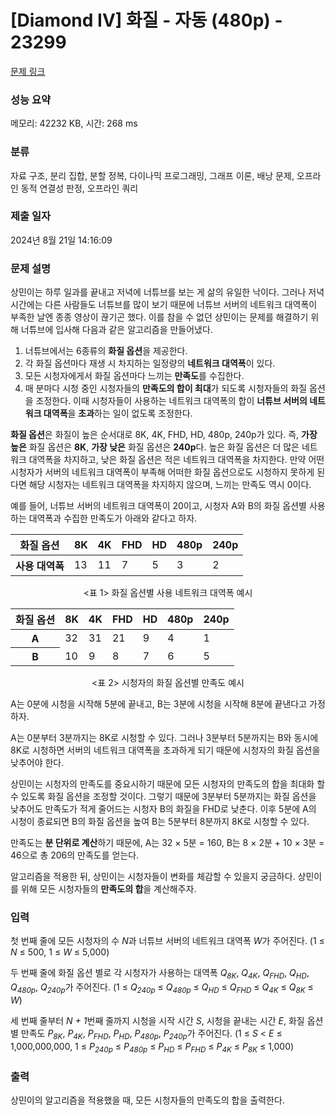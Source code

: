 # [Diamond IV] 화질 - 자동 (480p) - 23299 

[문제 링크](https://www.acmicpc.net/problem/23299) 

### 성능 요약

메모리: 42232 KB, 시간: 268 ms

### 분류

자료 구조, 분리 집합, 분할 정복, 다이나믹 프로그래밍, 그래프 이론, 배낭 문제, 오프라인 동적 연결성 판정, 오프라인 쿼리

### 제출 일자

2024년 8월 21일 14:16:09

### 문제 설명

<p>상민이는 하루 일과를 끝내고 저녁에 너튜브를 보는 게 삶의 유일한 낙이다. 그러나 저녁 시간에는 다른 사람들도 너튜브를 많이 보기 때문에 너튜브 서버의 네트워크 대역폭이 부족한 날엔 종종 영상이 끊기곤 했다. 이를 참을 수 없던 상민이는 문제를 해결하기 위해 너튜브에 입사해 다음과 같은 알고리즘을 만들어냈다.</p>

<ol>
	<li>너튜브에서는 6종류의 <strong>화질 옵션</strong>을 제공한다.</li>
	<li>각 화질 옵션마다 재생 시 차지하는 일정량의 <strong>네트워크 대역폭</strong>이 있다.</li>
	<li>모든 시청자에게서 화질 옵션마다 느끼는 <strong>만족도</strong>를 수집한다.</li>
	<li>매 분마다 시청 중인 시청자들의 <strong>만족도의 합이 최대</strong>가 되도록 시청자들의 화질 옵션을 조정한다. 이때 시청자들이 사용하는 네트워크 대역폭의 합이 <strong>너튜브 서버의 네트워크 대역폭</strong>을 <strong>초과</strong>하는 일이 없도록 조정한다.</li>
</ol>

<p><strong>화질 옵션</strong>은 화질이 높은 순서대로 8K, 4K, FHD, HD, 480p, 240p가 있다. 즉, <strong>가장 높은</strong> 화질 옵션은 <strong>8K</strong>, <strong>가장 낮은</strong> 화질 옵션은 <strong>240p</strong>다. 높은 화질 옵션은 더 많은 네트워크 대역폭을 차지하고, 낮은 화질 옵션은 적은 네트워크 대역폭을 차지한다. 만약 어떤 시청자가 서버의 네트워크 대역폭이 부족해 어떠한 화질 옵션으로도 시청하지 못하게 된다면 해당 시청자는 네트워크 대역폭을 차지하지 않으며, 느끼는 만족도 역시 0이다.</p>

<p>예를 들어, 너튜브 서버의 네트워크 대역폭이 20이고, 시청자 A와 B의 화질 옵션별 사용하는 대역폭과 수집한 만족도가 아래와 같다고 하자.</p>

<table class="table table-bordered table-center-40 th-center td-center">
	<thead>
		<tr>
			<th>화질 옵션</th>
			<th>8K</th>
			<th>4K</th>
			<th>FHD</th>
			<th>HD</th>
			<th>480p</th>
			<th>240p</th>
		</tr>
	</thead>
	<tbody>
		<tr>
			<th>사용 대역폭</th>
			<td>13</td>
			<td>11</td>
			<td>7</td>
			<td>5</td>
			<td>3</td>
			<td>2</td>
		</tr>
	</tbody>
</table>

<p style="text-align: center;"><표 1> 화질 옵션별 사용 네트워크 대역폭 예시</p>

<table class="table table-bordered table-center-40 th-center td-center">
	<thead>
		<tr>
			<th>화질 옵션</th>
			<th>8K</th>
			<th>4K</th>
			<th>FHD</th>
			<th>HD</th>
			<th>480p</th>
			<th>240p</th>
		</tr>
	</thead>
	<tbody>
		<tr>
			<th>A</th>
			<td>32</td>
			<td>31</td>
			<td>21</td>
			<td>9</td>
			<td>4</td>
			<td>1</td>
		</tr>
		<tr>
			<th>B</th>
			<td>10</td>
			<td>9</td>
			<td>8</td>
			<td>7</td>
			<td>6</td>
			<td>5</td>
		</tr>
	</tbody>
</table>

<p style="text-align: center;"><표 2> 시청자의 화질 옵션별 만족도 예시</p>

<p>A는 0분에 시청을 시작해 5분에 끝내고, B는 3분에 시청을 시작해 8분에 끝낸다고 가정하자.</p>

<p>A는 0분부터 3분까지는 8K로 시청할 수 있다. 그러나 3분부터 5분까지는 B와 동시에 8K로 시청하면 서버의 네트워크 대역폭을 초과하게 되기 때문에 시청자의 화질 옵션을 낮추어야 한다.</p>

<p>상민이는 시청자의 만족도를 중요시하기 때문에 모든 시청자의 만족도의 합을 최대화 할 수 있도록 화질 옵션을 조정할 것이다. 그렇기 때문에 3분부터 5분까지는 화질 옵션을 낮추어도 만족도가 적게 줄어드는 시청자 B의 화질을 FHD로 낮춘다. 이후 5분에 A의 시청이 종료되면 B의 화질 옵션을 높여 B는 5분부터 8분까지 8K로 시청할 수 있다.</p>

<p>만족도는 <strong>분 단위로 계산</strong>하기 때문에, A는 32 × 5분 = 160, B는 8 × 2분 + 10 × 3분 = 46으로 총 206의 만족도를 얻는다.</p>

<p>알고리즘을 적용한 뒤, 상민이는 시청자들이 변화를 체감할 수 있을지 궁금하다. 상민이를 위해 모든 시청자들의 <strong>만족도의 합</strong>을 계산해주자.</p>

### 입력 

 <p>첫 번째 줄에 모든 시청자의 수 <em>N</em>과 너튜브 서버의 네트워크 대역폭 <em>W</em>가 주어진다. (1 ≤ <em>N</em> ≤ 500, 1 ≤ <em>W</em> ≤ 5,000)</p>

<p>두 번째 줄에 화질 옵션 별로 각 시청자가 사용하는 대역폭 <em>Q<sub>8K</sub></em>, <em>Q<sub>4K</sub></em>, <em>Q<sub>FHD</sub></em>, <em>Q<sub>HD</sub></em>, <em>Q<sub>480p</sub></em>, <em>Q<sub>240p</sub></em>가 주어진다. (1 ≤ <em>Q<sub>240p</sub></em> ≤ <em>Q<sub>480p</sub></em> ≤ <em>Q<sub>HD</sub></em> ≤ <em>Q<sub>FHD</sub></em> ≤ <em>Q<sub>4K</sub></em> ≤ <em>Q<sub>8K</sub></em> ≤ <em>W</em>)</p>

<p>세 번째 줄부터 <em>N + 1</em>번째 줄까지 시청을 시작 시간 <i>S</i>, 시청을 끝내는 시간 <em>E</em>, 화질 옵션별 만족도 <em>P<sub>8K</sub></em>, <em>P<sub>4K</sub></em>, <em>P<sub>FHD</sub></em>, <em>P<sub>HD</sub></em>, <em>P<sub>480p</sub></em>, <em>P<sub>240p</sub></em>가 주어진다. (1 ≤ <em>S</em> < <i>E</i> ≤ 1,000,000,000, 1 ≤ <em>P<sub>240p</sub></em> ≤ <em>P<sub>480p</sub></em> ≤ <em>P<sub>HD</sub></em> ≤ <em>P<sub>FHD</sub></em> ≤ <em>P<sub>4K</sub></em> ≤ <em>P<sub>8K</sub></em> ≤ 1,000)</p>

### 출력 

 <p>상민이의 알고리즘을 적용했을 때, 모든 시청자들의 만족도의 합을 출력한다.</p>

